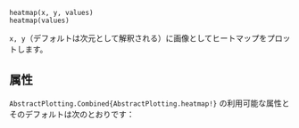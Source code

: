 ```
heatmap(x, y, values)
heatmap(values)
```

`x, y`（デフォルトは次元として解釈される）に画像としてヒートマップをプロットします。

## 属性

`AbstractPlotting.Combined{AbstractPlotting.heatmap!}` の利用可能な属性とそのデフォルトは次のとおりです：

```

```
